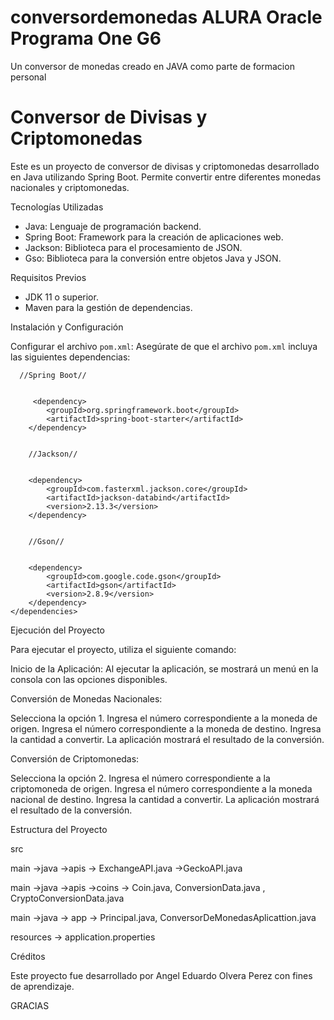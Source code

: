 # conversordemonedas ALURA Oracle Programa One G6
Un conversor de monedas creado en JAVA como parte de formacion personal
# Conversor de Divisas y Criptomonedas

Este es un proyecto de conversor de divisas y criptomonedas desarrollado en Java utilizando Spring Boot. Permite convertir entre diferentes monedas nacionales y criptomonedas.

Tecnologías Utilizadas

- Java: Lenguaje de programación backend.
- Spring Boot: Framework para la creación de aplicaciones web.
- Jackson: Biblioteca para el procesamiento de JSON.
- Gso: Biblioteca para la conversión entre objetos Java y JSON.

 Requisitos Previos

- JDK 11 o superior.
- Maven para la gestión de dependencias.

Instalación y Configuración

 Configurar el archivo `pom.xml`:
    Asegúrate de que el archivo `pom.xml` incluya las siguientes dependencias:
    <dependencies>
    
      //Spring Boot//     
        
         
         <dependency>
            <groupId>org.springframework.boot</groupId>
            <artifactId>spring-boot-starter</artifactId>
        </dependency>

        
        //Jackson//
        
        
        <dependency>
            <groupId>com.fasterxml.jackson.core</groupId>
            <artifactId>jackson-databind</artifactId>
            <version>2.13.3</version>
        </dependency>
        
        
        //Gson//
        
        
        <dependency>
            <groupId>com.google.code.gson</groupId>
            <artifactId>gson</artifactId>
            <version>2.8.9</version>
        </dependency>
    </dependencies>

 Ejecución del Proyecto

Para ejecutar el proyecto, utiliza el siguiente comando:

Inicio de la Aplicación:
Al ejecutar la aplicación, se mostrará un menú en la consola con las opciones disponibles.

Conversión de Monedas Nacionales:

Selecciona la opción 1.
Ingresa el número correspondiente a la moneda de origen.
Ingresa el número correspondiente a la moneda de destino.
Ingresa la cantidad a convertir.
La aplicación mostrará el resultado de la conversión.

Conversión de Criptomonedas:

Selecciona la opción 2.
Ingresa el número correspondiente a la criptomoneda de origen.
Ingresa el número correspondiente a la moneda nacional de destino.
Ingresa la cantidad a convertir.
La aplicación mostrará el resultado de la conversión.

Estructura del Proyecto

src

main ->java ->apis -> ExchangeAPI.java ->GeckoAPI.java

main ->java ->apis ->coins -> Coin.java, ConversionData.java , CryptoConversionData.java

main ->java -> app -> Principal.java, ConversorDeMonedasAplicattion.java

resources -> application.properties

Créditos

Este proyecto fue desarrollado por Angel Eduardo Olvera Perez con fines de aprendizaje.


GRACIAS
